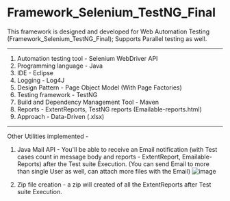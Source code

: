 # Framework_Selenium_TestNG_Final
This framework is designed and developed for Web Automation Testing (Framework_Selenium_TestNG_Final); Supports Parallel testing as well.

--------------------------------------------------------------------------------------------------------------------

1.  Automation testing tool - Selenium WebDriver API
2.  Programming language - Java
3.  IDE - Eclipse
4.  Logging - Log4J
5.  Design Pattern - Page Object Model (With Page Factories)
6.  Testing framework - TestNG
7.  Build and Dependency Management Tool - Maven
8.  Reports - ExtentReports, TestNG reports (Emailable-reports.html)
9.  Approach - Data-Driven (.xlsx)
-----------------
Other Utilities implemented - 
1. Java Mail API - You'll be able to receive an Email notification (with Test cases count in message body and reports - ExtentReport, Emailable-Reports) after the Test suite Execution. 
(You can send Email to more than single User as well, can attach more files with the Email)
![image](https://user-images.githubusercontent.com/26399692/132939837-da66c77d-4c65-4b5f-b721-c1a64b51ba85.png)

2. Zip file creation - a zip will created of all the ExtentReports after Test suite Execution.

